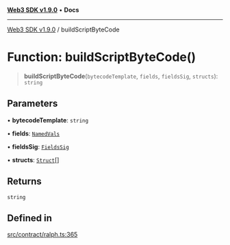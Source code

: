 [**Web3 SDK v1.9.0**](../README.md) • **Docs**

***

[Web3 SDK v1.9.0](../globals.md) / buildScriptByteCode

# Function: buildScriptByteCode()

> **buildScriptByteCode**(`bytecodeTemplate`, `fields`, `fieldsSig`, `structs`): `string`

## Parameters

• **bytecodeTemplate**: `string`

• **fields**: [`NamedVals`](../type-aliases/NamedVals.md)

• **fieldsSig**: [`FieldsSig`](../namespaces/node/interfaces/FieldsSig.md)

• **structs**: [`Struct`](../classes/Struct.md)[]

## Returns

`string`

## Defined in

[src/contract/ralph.ts:365](https://github.com/Mystic-Nayy/alephium-web3/blob/c1afd789a197ce5fe21f08c2965942090157c33d/packages/web3/src/contract/ralph.ts#L365)
